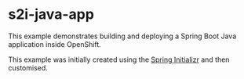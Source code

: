 # s2i-java-app

This example demonstrates building and deploying a Spring Boot Java application inside OpenShift.

This example was initially created using the [Spring Initializr][initializr] and then customised.



[initializr]: https://start.spring.io/

